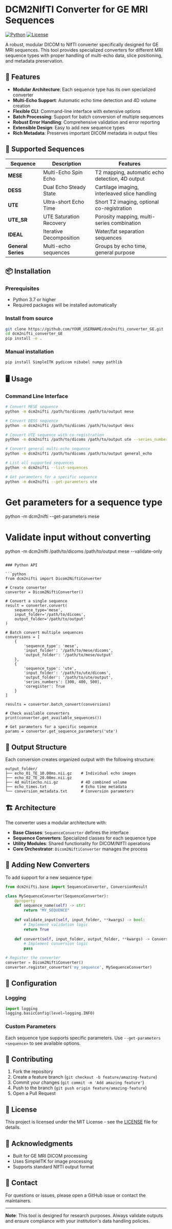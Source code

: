 # DCM2NIfTI Converter for GE MRI Sequences

[![Python](https://img.shields.io/badge/python-3.7+-blue.svg)](https://www.python.org/downloads/)
[![License](https://img.shields.io/badge/license-MIT-green.svg)](LICENSE)

A robust, modular DICOM to NIfTI converter specifically designed for GE MRI sequences. This tool provides specialized converters for different MRI sequence types with proper handling of multi-echo data, slice positioning, and metadata preservation.

## 🚀 Features

- **Modular Architecture**: Each sequence type has its own specialized converter
- **Multi-Echo Support**: Automatic echo time detection and 4D volume creation
- **Flexible CLI**: Command-line interface with extensive options
- **Batch Processing**: Support for batch conversion of multiple sequences
- **Robust Error Handling**: Comprehensive validation and error reporting
- **Extensible Design**: Easy to add new sequence types
- **Rich Metadata**: Preserves important DICOM metadata in output files

## 🔬 Supported Sequences

| Sequence | Description | Features |
|----------|-------------|----------|
| **MESE** | Multi-Echo Spin Echo | T2 mapping, automatic echo detection, 4D output |
| **DESS** | Dual Echo Steady State | Cartilage imaging, interleaved slice handling |
| **UTE** | Ultra-short Echo Time | Short T2 imaging, optional co-registration |
| **UTE_SR** | UTE Saturation Recovery | Porosity mapping, multi-series combination |
| **IDEAL** | Iterative Decomposition | Water/fat separation sequences |
| **General Series** | Multi-echo sequences | Groups by echo time, general purpose |

## 📦 Installation

### Prerequisites
- Python 3.7 or higher
- Required packages will be installed automatically

### Install from source
```bash
git clone https://github.com/YOUR_USERNAME/dcm2nifti_converter_GE.git
cd dcm2nifti_converter_GE
pip install -e .
```

### Manual installation
```bash
pip install SimpleITK pydicom nibabel numpy pathlib
```

## 🖥️ Usage

### Command Line Interface

```bash
# Convert MESE sequence
python -m dcm2nifti /path/to/dicoms /path/to/output mese

# Convert DESS sequence  
python -m dcm2nifti /path/to/dicoms /path/to/output dess

# Convert UTE sequence with co-registration
python -m dcm2nifti /path/to/dicoms /path/to/output ute --series_numbers 300 400 500 --coregister

# Convert general multi-echo sequence
python -m dcm2nifti /path/to/dicoms /path/to/output general_echo

# List all supported sequences
python -m dcm2nifti --list-sequences

# Get parameters for a specific sequence
python -m dcm2nifti --get-parameters ute
```

# Get parameters for a sequence type
python -m dcm2nifti --get-parameters mese

# Validate input without converting
python -m dcm2nifti /path/to/dicoms /path/to/output mese --validate-only
```

### Python API

```python
from dcm2nifti import Dicom2NiftiConverter

# Create converter
converter = Dicom2NiftiConverter()

# Convert a single sequence
result = converter.convert(
    sequence_type='mese',
    input_folder='/path/to/dicoms',
    output_folder='/path/to/output'
)

# Batch convert multiple sequences
conversions = [
    {
        'sequence_type': 'mese',
        'input_folder': '/path/to/mese/dicoms',
        'output_folder': '/path/to/mese/output'
    },
    {
        'sequence_type': 'ute',
        'input_folder': '/path/to/ute/dicoms',
        'output_folder': '/path/to/ute/output',
        'series_numbers': [300, 400, 500],
        'coregister': True
    }
]

results = converter.batch_convert(conversions)

# Check available converters
print(converter.get_available_sequences())

# Get parameters for a specific sequence
params = converter.get_sequence_parameters('ute')
```

## 📂 Output Structure

Each conversion creates organized output with the following structure:

```
output_folder/
├── echo_01_TE_10.00ms.nii.gz    # Individual echo images
├── echo_02_TE_20.00ms.nii.gz
├── 4d_multiecho.nii.gz          # 4D combined volume
├── echo_times.txt               # Echo time metadata
└── conversion_metadata.txt      # Conversion parameters
```

## 🏗️ Architecture

The converter uses a modular architecture with:

- **Base Classes**: `SequenceConverter` defines the interface
- **Sequence Converters**: Specialized classes for each sequence type
- **Utility Modules**: Shared functionality for DICOM/NIfTI operations
- **Core Orchestrator**: `Dicom2NiftiConverter` manages the process

## 🧪 Adding New Converters

To add support for a new sequence type:

```python
from dcm2nifti.base import SequenceConverter, ConversionResult

class MySequenceConverter(SequenceConverter):
    @property
    def sequence_name(self) -> str:
        return "MY_SEQUENCE"
    
    def validate_input(self, input_folder, **kwargs) -> bool:
        # Implement validation logic
        return True
    
    def convert(self, input_folder, output_folder, **kwargs) -> ConversionResult:
        # Implement conversion logic
        pass

# Register the converter
converter = Dicom2NiftiConverter()
converter.register_converter('my_sequence', MySequenceConverter)
```

## 🔧 Configuration

### Logging
```python
import logging
logging.basicConfig(level=logging.INFO)
```

### Custom Parameters
Each sequence type supports specific parameters. Use `--get-parameters <sequence>` to see available options.

## 🤝 Contributing

1. Fork the repository
2. Create a feature branch (`git checkout -b feature/amazing-feature`)
3. Commit your changes (`git commit -m 'Add amazing feature'`)
4. Push to the branch (`git push origin feature/amazing-feature`)
5. Open a Pull Request

## 📝 License

This project is licensed under the MIT License - see the [LICENSE](LICENSE) file for details.

## 🙏 Acknowledgments

- Built for GE MRI DICOM processing
- Uses SimpleITK for image processing
- Supports standard NIfTI output format

## 📧 Contact

For questions or issues, please open a GitHub issue or contact the maintainers.

---

**Note**: This tool is designed for research purposes. Always validate outputs and ensure compliance with your institution's data handling policies.
